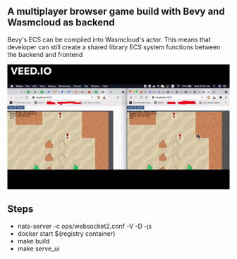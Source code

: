## A multiplayer browser game build with Bevy and Wasmcloud as backend
Bevy's ECS can be compiled into Wasmcloud's actor. This means that developer can still create a shared library ECS system functions between the backend and frontend

![Alt Text](./qqparty.gif)

## Steps
- nats-server -c ops/websocket2.conf -V -D -js
- docker start ${registry container}
- make build
- make serve_ui